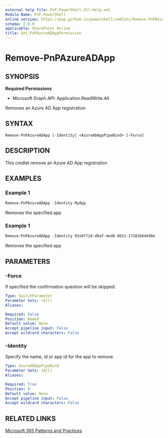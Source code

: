 ```yaml
---
external help file: PnP.PowerShell.dll-Help.xml
Module Name: PnP.PowerShell
online version: https://pnp.github.io/powershell/cmdlets/Remove-PnPAzureADApp.html
schema: 2.0.0
applicable: SharePoint Online
title: Get-PnPAzureADAppPermission
---
```


# Remove-PnPAzureADApp

## SYNOPSIS

**Required Permissions**

  * Microsoft Graph API: Application.ReadWrite.All

Removes an Azure AD App registration

## SYNTAX

```
Remove-PnPAzureADApp [-Identity] <AzureADAppPipeBind> [-Force]
```

## DESCRIPTION
This cmdlet remove an Azure AD App registration

## EXAMPLES

### Example 1
```powershell
Remove-PnPAzureADApp -Identity MyApp
```

Removes the specified app

### Example 1
```powershell
Remove-PnPAzureADApp -Identity 93a9772d-d0af-4ed8-9821-17282b64690e
```

Removes the specified app

## PARAMETERS


### -Force
If specified the confirmation question will be skipped.

```yaml
Type: SwitchParameter
Parameter Sets: (All)
Aliases:

Required: False
Position: Named
Default value: None
Accept pipeline input: False
Accept wildcard characters: False
```

### -Identity
Specify the name, id or app id for the app to remove.

```yaml
Type: AzureADAppPipeBind
Parameter Sets: (All)
Aliases:

Required: True
Position: 0
Default value: None
Accept pipeline input: False
Accept wildcard characters: False
```

## RELATED LINKS

[Microsoft 365 Patterns and Practices](https://aka.ms/m365pnp)